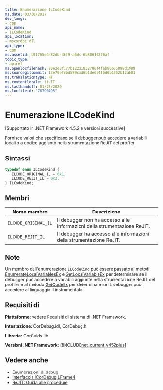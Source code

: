```yaml
---
title: Enumerazione ILCodeKind
ms.date: 03/30/2017
dev_langs:
- cpp
api_name:
- ILCodeKind
api_location:
- mscordbi.dll
api_type:
- COM
ms.assetid: b91765e4-82db-46f9-a6dc-6b80610276af
topic_type:
- apiref
ms.openlocfilehash: 20e2e3f177b12221832786f4fab86635098d1989
ms.sourcegitcommit: 13e79efdbd589cad6b1de634f5d6b1262b12ab01
ms.translationtype: MT
ms.contentlocale: it-IT
ms.lasthandoff: 01/28/2020
ms.locfileid: "76790495"
---
```

# <a name="ilcodekind-enumeration"></a>Enumerazione ILCodeKind
[Supportato in .NET Framework 4.5.2 e versioni successive]  
  
 Fornisce valori che specificano se il debugger può accedere a variabili locali o a codice aggiunto nella strumentazione ReJIT del profiler.  
  
## <a name="syntax"></a>Sintassi  
  
```cpp
typedef enum ILCodeKind {  
   ILCODE_ORIGINAL_IL = 0x1,  
   ILCODE_REJIT_IL = 0x2,  
} ILCodeKind;  
```  
  
## <a name="members"></a>Membri  
  
|Nome membro|Descrizione|  
|-----------------|-----------------|  
|`ILCODE_ORIGINAL_IL`|Il debugger non ha accesso alle informazioni della strumentazione ReJIT.|  
|`ILCODE_REJIT_IL`|Il debugger ha accesso alle informazioni della strumentazione ReJIT.|  
  
## <a name="remarks"></a>Note  
 Un membro dell'enumerazione `ILCodeKind` può essere passato ai metodi [EnumerateLocalVariablesEx](icordebugilframe4-enumeratelocalvariablesex-method.md) e [GetLocalVariableEx](icordebugilframe4-getlocalvariableex-method.md) per determinare se il debugger può accedere a variabili aggiunte nella strumentazione ReJIT del profiler e al metodo [GetCodeEx](icordebugilframe4-getcodeex-method.md) per determinare se IL debugger può accedere al linguaggio il instrumentato.  
  
## <a name="requirements"></a>Requisiti di  
 **Piattaforme:** vedere [Requisiti di sistema di .NET Framework](../../../../docs/framework/get-started/system-requirements.md).  
  
 **Intestazione:** CorDebug.idl, CorDebug.h  
  
 **Libreria:** CorGuids.lib  
  
 **Versioni .NET Framework:** [!INCLUDE[net_current_v452plus](../../../../includes/net-current-v452plus-md.md)]  
  
## <a name="see-also"></a>Vedere anche

- [Enumerazioni di debug](debugging-enumerations.md)
- [Interfaccia ICorDebugILFrame4](icordebugilframe4-interface.md)
- [ReJIT: Guida alle procedure](https://docs.microsoft.com/archive/blogs/davbr/rejit-a-how-to-guide)
